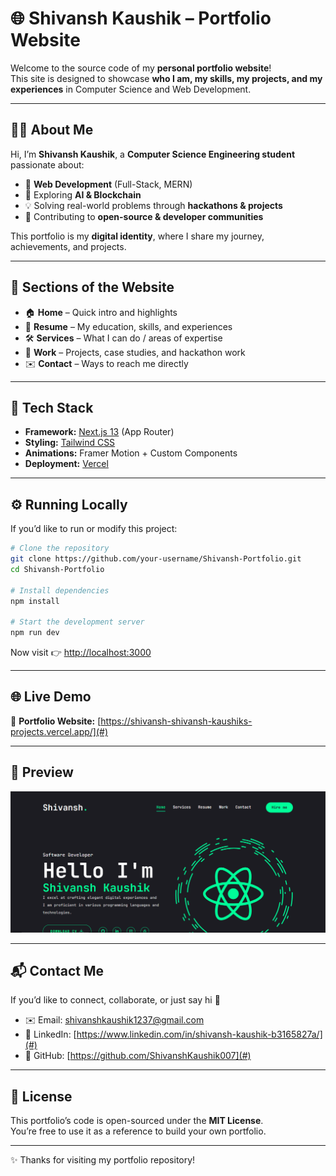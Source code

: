 # 🌐 Shivansh Kaushik – Portfolio Website  

Welcome to the source code of my **personal portfolio website**!  
This site is designed to showcase **who I am, my skills, my projects, and my experiences** in Computer Science and Web Development.  

---

## 👨‍💻 About Me  

Hi, I’m **Shivansh Kaushik**, a **Computer Science Engineering student** passionate about:  
- 🚀 **Web Development** (Full-Stack, MERN)  
- 🤖 Exploring **AI & Blockchain**  
- 💡 Solving real-world problems through **hackathons & projects**  
- 🎯 Contributing to **open-source & developer communities**  

This portfolio is my **digital identity**, where I share my journey, achievements, and projects.  

---

## 📑 Sections of the Website  

- 🏠 **Home** – Quick intro and highlights  
- 📜 **Resume** – My education, skills, and experiences  
- 🛠️ **Services** – What I can do / areas of expertise  
- 💼 **Work** – Projects, case studies, and hackathon work  
- ✉️ **Contact** – Ways to reach me directly  

---

## 🚀 Tech Stack  

- **Framework:** [Next.js 13](https://nextjs.org/) (App Router)  
- **Styling:** [Tailwind CSS](https://tailwindcss.com/)  
- **Animations:** Framer Motion + Custom Components  
- **Deployment:** [Vercel](https://vercel.com/)  

---

## ⚙️ Running Locally  

If you’d like to run or modify this project:  

```bash
# Clone the repository
git clone https://github.com/your-username/Shivansh-Portfolio.git
cd Shivansh-Portfolio

# Install dependencies
npm install

# Start the development server
npm run dev
```

Now visit 👉 [http://localhost:3000](http://localhost:3000)  

---

## 🌐 Live Demo  

🔗 **Portfolio Website:** [https://shivansh-shivansh-kaushiks-projects.vercel.app/](#)   

---

## 📸 Preview  

![Screenshot](/Screenshotport.png)
 

---

## 📬 Contact Me  

If you’d like to connect, collaborate, or just say hi 👋  

- ✉️ Email: [shivanshkaushik1237@gmail.com](mailto:shivanshkaushik1237@gmail.com)  
- 💼 LinkedIn: [https://www.linkedin.com/in/shivansh-kaushik-b3165827a/](#)  
- 🐙 GitHub: [https://github.com/ShivanshKaushik007](#)  

---

## 📜 License  

This portfolio’s code is open-sourced under the **MIT License**.  
You’re free to use it as a reference to build your own portfolio.  

---

✨ Thanks for visiting my portfolio repository!  
